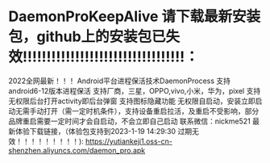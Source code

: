 # DaemonProKeepAlive   请下载最新安装包，github上的安装包已失效!!!!!!!!!!!!!!!!!!!!!!!!!!!!!!!!!!：
2022全网最新！！！ Android平台进程保活技术DaemonProcess
支持android6-12版本进程保活
支持厂商，三星，OPPO,vivo,小米，华为，pixel
支持无权限后台打开activity即后台弹窗
支持图标隐藏功能
无权限自启动，安装立即启动无需手动打开（需一定时机条件），支持设备重启拉活，及重启不受影响，部分品牌重启需要一定时间才会自启动，不会立即自己启动
联系微信：nickme521
最新体验下载链接，（体验包支持到2023-1-19 14:29:30 过期无效！！！！！！！！！): https://yutiankeji1.oss-cn-shenzhen.aliyuncs.com/daemon_pro.apk
